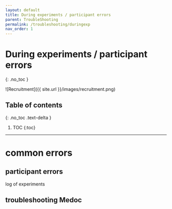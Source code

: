 ```yaml
---
layout: default
title: During experiments / participant errors
parent: TroubleShooting
permalink: /troubleshooting/duringexp
nav_order: 1
---
```


# During experiments / participant errors
{: .no_toc }

![Recruitment]({{ site.url }}/images/recruitment.png)

## Table of contents
{: .no_toc .text-delta }

1. TOC
{:toc}

---

# common errors

## participant errors
log of experiments

## troubleshooting Medoc

##
